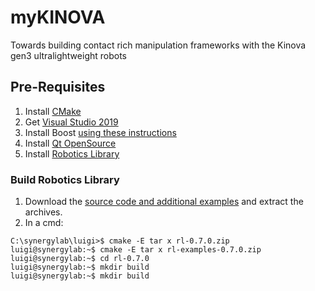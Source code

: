 # myKINOVA
Towards building contact rich manipulation frameworks with the Kinova gen3 ultralightweight robots

## Pre-Requisites
1. Install [CMake](https://github.com/Kitware/CMake/releases/download/v3.29.0-rc1/cmake-3.29.0-rc1-windows-x86_64.msi)
2. Get [Visual Studio 2019](https://my.visualstudio.com/Downloads?q=visual%20studio%202019&wt.mc_id=o~msft~vscom~older-downloads)
3. Install Boost [using these instructions](https://gist.github.com/zrsmithson/0b72e0cb58d0cb946fc48b5c88511da8)
4. Install [Qt OpenSource](https://master.qt.io/new_archive/qt/5.9/5.9.2/qt-opensource-windows-x86-5.9.2.exe)
5. Install [Robotics Library](https://github.com/roboticslibrary/rl/releases/download/0.7.0/rl-0.7.0-msvc-14.1-x64.msi)

### Build Robotics Library
1. Download the [source code and additional examples](https://www.roboticslibrary.org/download) and extract the archives.
2. In a cmd:
```console
C:\synergylab\luigi>$ cmake -E tar x rl-0.7.0.zip
luigi@synergylab:~$ cmake -E tar x rl-examples-0.7.0.zip
luigi@synergylab:~$ cd rl-0.7.0
luigi@synergylab:~$ mkdir build
luigi@synergylab:~$ mkdir build
```
